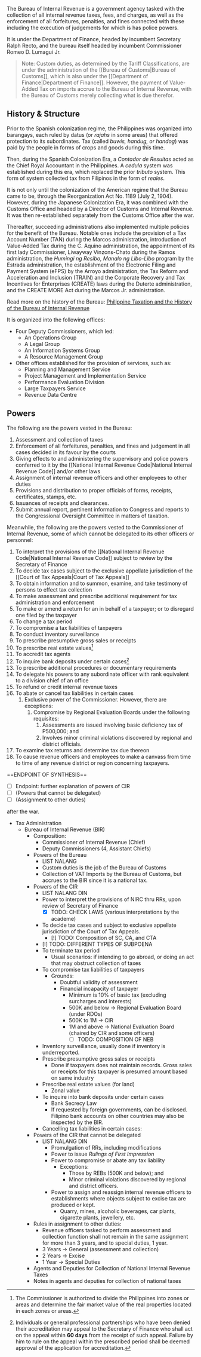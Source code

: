 The Bureau of Internal Revenue is a government agency tasked with the collection of all internal revenue taxes, fees, and charges, as well as the enforcement of all forfeitures, penalties, and fines connected with these including the execution of judgements for which is has police powers.

It is under the Department of Finance, headed by incumbent Secretary Ralph Recto, and the bureau itself headed by incumbent Commissioner Romeo D. Lumagui Jr.

> Note: Custom duties, as determined by the Tariff Classifications, are under the administration of the [[Bureau of Customs|Bureau of Customs]], which is also under the [[Department of Finance|Department of Finance]]. However, the payment of Value-Added Tax on imports accrue to the Bureau of Internal Revenue, with the Bureau of Customs merely collecting what is due therefor.

## History & Structure
Prior to the Spanish colonization regime, the Philippines was organized into barangays, each ruled by datus (or *rajahs* in some areas) that offered protection to its subordinates. Tax (called *buwis, handug, or handog*) was paid by the people in forms of crops and goods during this time.

Then, during the Spanish Colonization Era, a *Contador de Resultas* acted as the Chief Royal Accountant in the Philippines. A *cedula* system was established during this era, which replaced the prior *tributo* system. This form of system collected tax from Filipinos in the form of *reales*.

It is not only until the colonization of the American regime that the Bureau came to be, through the Reorganization Act No. 1189 (July 2, 1904). However, during the Japanese Colonization Era, it was combined with the Customs Office and headed by a Director of Customs and Internal Revenue. It was then re-established separately from the Customs Office after the war. 

Thereafter, succeeding administrations also implemented multiple policies for the benefit of the Bureau. Notable ones include the provision of a Tax Account Number (TAN) during the Marcos administration, introduction of Value-Added Tax during the C. Aquino administration, the appointment of its first lady Commissioner, Liwayway Vinzons-Chato during the Ramos administration, the *Humingi ng Resibo, Manalo ng Libo-Libo* program by the Estrada administration, the establishment of the Electronic Filing and Payment System (eFPS) by the Arroyo administration, the Tax Reform and Acceleration and Inclusion (TRAIN) and the Corporate Recovery and Tax Incentives for Enterprises (CREATE) laws during the Duterte administration, and the CREATE MORE Act during the Marcos Jr. administration.

Read more on the history of the Bureau: [Philippine Taxation and the History of the Bureau of Internal Revenue](https://phlconnect.ched.gov.ph/admin/uploads/da4902cb0bc38210839714ebdcf0efc3/04-Handout-2_2.pdf)

It is organized into the following offices:
- Four Deputy Commissioners, which led:
	- An Operations Group
	- A Legal Group
	- An Information Systems Group
	- A Resource Management Group
- Other offices established for the provision of services, such as:
	- Planning and Management Service
	- Project Management and Implementation Service
	- Performance Evaluation Division
	- Large Taxpayers Service
	- Revenue Data Centre

## Powers
The following are the powers vested in the Bureau:
1. Assessment and collection of taxes
2. Enforcement of all forfeitures, penalties, and fines and judgement in all cases decided in its favour by the courts
3. Giving effects to and administering the supervisory and police powers conferred to it by the [[National Internal Revenue Code|National Internal Revenue Code]] and/or other laws
4. Assignment of internal revenue officers and other employees to other duties
5. Provisions and distribution to proper officials of forms, receipts, certificates, stamps, etc.
6. Issuances of receipts and clearances.
7. Submit annual report, pertinent information to Congress and reports to the Congressional Oversight Committee in matters of taxation.

Meanwhile, the following are the powers vested to the Commissioner of Internal Revenue, some of which cannot be delegated to its other officers or personnel:
1. To interpret the provisions of the [[National Internal Revenue Code|National Internal Revenue Code]] subject to review by the Secretary of Finance
2. To decide tax cases subject to the exclusive appellate jurisdiction of the [[Court of Tax Appeals|Court of Tax Appeals]]
3. To obtain information and to summon, examine, and take testimony of persons to effect tax collection
4. To make assessment and prescribe additional requirement for tax administration and enforcement
5. To make or amend a return for an in behalf of a taxpayer; or to disregard one filed by the taxpayer
6. To change a tax period
7. To compromise a tax liabilities of taxpayers
8. To conduct inventory surveillance
9. To prescribe presumptive gross sales or receipts
10. To prescribe real estate values[^1]
11. To accredit tax agents
12. To inquire bank deposits under certain cases[^2]
13. To prescribe additional procedures or documentary requirements
14. To delegate his powers to any subordinate officer with rank equivalent to a division chief of an office
15. To refund or credit internal revenue taxes
16. To abate or cancel tax liabilities in certain cases
	1. Exclusive power of the Commissioner. However, there are exceptions:
		1. Compromise by Regional Evaluation Boards under the following requisites:
			1. Assessments are issued involving basic deficiency tax of P500,000; and
			2. Involves minor criminal violations discovered by regional and district officials.
17. To examine tax returns and determine tax due thereon
18. To cause revenue officers and employees to make a canvass from time to time of any revenue district or region concerning taxpayers.

==ENDPOINT OF SYNTHESIS==
- [ ] Endpoint: further explanation of powers of CIR
- [ ] (Powers that cannot be delegated)
- [ ] (Assignment to other duties)

after the war. 

- Tax Administration
	- Bureau of Internal Revenue (BIR)
		- Composition:
			- Commissioner of Internal Revenue (Chief)
			- Deputy Commissioners (4, Assistant Chiefs)
		- Powers of the Bureau
			- LIST NALANG
			- Custom duties is the job of the Bureau of Customs
			- Collection of VAT Imports by the Bureau of Customs, but accrues to the BIR since it is a national tax.
		- Powers of the CIR
			- LIST NALANG DIN
			- Power to interpret the provisions of NIRC thru RRs, upon review of Secretary of Finance
				- [x] TODO: CHECK LAWS (various interpretations by the academe)
			- To decide tax cases and subject to exclusive appellate jurisdiction of the Court of Tax Appeals.
				- [!] TODO: Composition of SC, CA, and CTA
			- [!] TODO: DIFFERENT TYPES OF SUBPOENA
			- To terminate tax period
				- Usual scenarios: if intending to go abroad, or doing an act that may obstruct collection of taxes
			- To compromise tax liabilities of taxpayers
				- Grounds:
					- Doubtful validity of assessment
					- Financial incapacity of taxpayer
						- Minimum is 10% of basic tax (excluding surcharges and interests)
						- 500K and below → Regional Evaluation Board (under RDOs)
						- 500K to 1M → CIR
						- 1M and above → National Evaluation Board (chaired by CIR and some officers)
							- [ ] TODO: COMPOSITION OF NEB
			- Inventory surveillance, usually done if inventory is underreported.
			- Prescribe presumptive gross sales or receipts
				- Done if taxpayers does not maintain records. Gross sales or receipts for this taxpayer is presumed amount based on same industry
			- Prescribe real estate values (for land)
				- Zonal value
			- To inquire into bank deposits under certain cases
				- Bank Secrecy Law
				- If requested by foreign governments, can be disclosed. Filipino bank accounts on other countries may also be inspected by the BIR.
			- Cancelling tax liabilities in certain cases:
		- Powers of the CIR that cannot be delegated
			- LIST NALANG DIN
				- Promulgation of RRs, including modifications
				- Power to issue *Rulings of First Impression*
				- Power to compromise or abate any tax liability
					- Exceptions:
						- Those by REBs (500K and below); and
						- Minor criminal violations discovered by regional and district officers.
				- Power to assign and reassign internal revenue officers to establishments where objects subject to excise tax are produced or kept.
					- Quarry, mines, alcoholic beverages, car plants, cigarette plants, jewellery, etc.
		- Rules in assignment to other duties:
			- Revenue officers tasked to perform assessment and collection function shall not remain in the same assignment for more than 3 years, and to special duties, 1 year.
			- 3 Years → General (assessment and collection)
			- 2 Years → Excise
			- 1 Year → Special Duties
		- Agents and Deputies for Collection of National Internal Revenue Taxes
		- Notes in agents and deputies for collection of national taxes

[^1]: The Commissioner is authorized to divide the Philippines into zones or areas and determine the fair market value of the real properties located in each zones or areas.
[^2]: Individuals or general professional partnerships who have been denied their accreditation may appeal to the Secretary of Finance who shall act on the appeal within **60 days** from the receipt of such appeal. Failure by him to rule on the appeal within the prescribed period shall be deemed approval of the application for accreditation.
